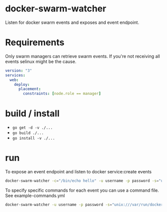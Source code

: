 # docker-swarm-watcher
Listen for docker swarm events and exposes and event endpoint.


# Requirements

Only swarm managers can retrieve swarm events. If you're not receiving all events selinux might be the cause. 

```yml
version: "3"
services:
  web:
    deploy:
      placement:
        constraints: [node.role == manager]
```

# build / install 
- `go get -d -v ./...`
- `go build ./...`
- `go install -v ./...`

# run 

To expose an event endpoint and listen to docker service:create events

```bash
docker-swarm-watcher -c="/bin/echo hello" -u username -p password -s="unix:///var/run/docker.sock" -e="service:create"
```

To specify specific commands for each event you can use a command file. See example-commands.yml

```bash
docker-swarm-watcher -u username -p password -s="unix:///var/run/docker.sock" -f="/home/user/commands.yml"
```
